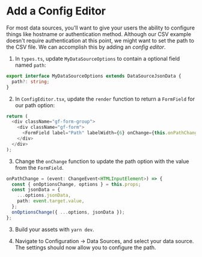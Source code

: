 # Add a Config Editor

For most data sources, you'll want to give your users the ability to configure things like hostname or authentication method. Although our CSV example doesn't require authentication at this point, we might want to set the path to the CSV file. We can accomplish this by adding an _config editor_.

1. In `types.ts`, update `MyDataSourceOptions` to contain a optional field named `path`:

```ts
export interface MyDataSourceOptions extends DataSourceJsonData {
  path?: string;
}
```

2. In `ConfigEditor.tsx`, update the `render` function to return a `FormField` for our path option:

```ts
return (
  <div className="gf-form-group">
    <div className="gf-form">
      <FormField label="Path" labelWidth={6} onChange={this.onPathChange} value={jsonData.path || ''} placeholder="sample.csv" /    >
    </div>
  </div>
);
```

3. Change the `onChange` function to update the path option with the value from the `FormField`.

```ts
onPathChange = (event: ChangeEvent<HTMLInputElement>) => {
  const { onOptionsChange, options } = this.props;
  const jsonData = {
    ...options.jsonData,
    path: event.target.value,
  };
  onOptionsChange({ ...options, jsonData });
};
```

3. Build your assets with `yarn dev`.

4. Navigate to Configuration -> Data Sources, and select your data source. The settings should now allow you to configure the path.
